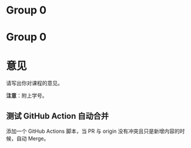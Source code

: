 # Group 0


# Group 0


# 意见

请写出你对课程的意见。

**注意**：附上学号。

## 测试 GitHub Action 自动合并

添加一个 GitHub Actions 脚本，当 PR 与 origin 没有冲突且只是新增内容的时候，自动 Merge。

